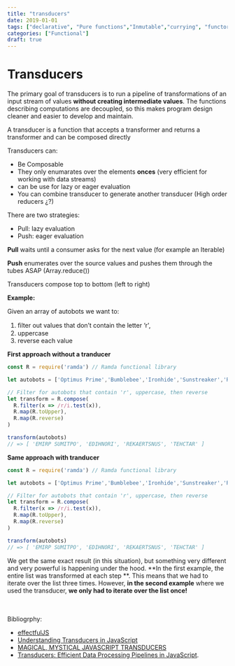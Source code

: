 ```yaml
---
title: "transducers"
date: 2019-01-01
tags: ["declarative", "Pure functions","Inmutable","currying", "functors", "transducers"]
categories: ["Functional"]
draft: true
---
```


# Transducers

The primary goal of transducers is to run a pipeline of transformations of an input stream of 
values **without creating intermediate values**. The functions describing computations are 
decoupled, so this makes program design cleaner and easier to develop and maintain.

A transducer is a function that accepts a transformer and returns a transformer and can be composed directly

Transducers can:
* Be Composable
* They only enumarates over the elements **onces** (very efficient for working with data streams)
* can be use for lazy or eager evaluation
* You can combine transducer to generate another transducer (High order reducers ¿?)


There are two strategies:

* Pull: lazy evaluation
* Push: eager evaluation

**Pull** waits until a consumer asks for the next value  (for example an Iterable)

**Push** enumerates over the source values and pushes them through the tubes ASAP (Array.reduce())

Transducers compose top to bottom (left to right)


**Example:**

Given an array of autobots we want to:
1) ﬁlter out values that don’t contain the letter ‘r',
2) uppercase
3) reverse each value

**First approach without a tranducer**
```javascript
const R = require('ramda') // Ramda functional library

let autobots = ['Optimus Prime','Bumblebee','Ironhide','Sunstreaker','Ratchet']

// Filter for autobots that contain 'r', uppercase, then reverse
let transform = R.compose(
  R.filter(x => /r/i.test(x)),
  R.map(R.toUpper),
  R.map(R.reverse)
)

transform(autobots)
// => [ 'EMIRP SUMITPO', 'EDIHNORI', 'REKAERTSNUS', 'TEHCTAR' ]
````

**Same approach with tranducer**
````javascript
const R = require('ramda') // Ramda functional library

let autobots = ['Optimus Prime','Bumblebee','Ironhide','Sunstreaker','Ratchet']

// Filter for autobots that contain 'r', uppercase, then reverse
let transform = R.compose(
  R.filter(x => /r/i.test(x)),
  R.map(R.toUpper),
  R.map(R.reverse)
)

transform(autobots)
// => [ 'EMIRP SUMITPO', 'EDIHNORI', 'REKAERTSNUS', 'TEHCTAR' ]
````
We get the same exact result (in this situation), but something very different and very powerful 
is happening under the hood. **In the first example, the entire list was transformed at each step
**. This means that we had to iterate over the list three times. However, **in the second example** 
where we used the transducer, **we only had to iterate over the list once!**


<br><br>
Bibliogrphy:<br>
* [effectfulJS](https://github.com/awto/effectfuljs/tree/master/packages/transducers)
* [Understanding Transducers in JavaScript](https://medium.com/@roman01la/understanding-transducers-in-javascript-3500d3bd9624)
* [MAGICAL, MYSTICAL JAVASCRIPT TRANSDUCERS](https://jrsinclair.com/articles/2019/magical-mystical-js-transducers/)
* [Transducers: Efficient Data Processing Pipelines in JavaScript](https://medium.com/javascript-scene/transducers-efficient-data-processing-pipelines-in-javascript-7985330fe73d). 

